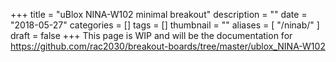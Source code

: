 +++
title = "uBlox NINA-W102 minimal breakout"
description = ""
date = "2018-05-27"
categories = []
tags = []
thumbnail = ""
aliases = [
    "/ninab/"
]
draft = false
+++
This page is WIP and will be the documentation for https://github.com/rac2030/breakout-boards/tree/master/ublox_NINA-W102
<!--more-->

